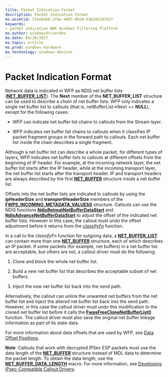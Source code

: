 ```yaml
---
title: Packet Indication Format
description: Packet Indication Format
ms.assetid: 37ee6db6-2f0e-4987-85e9-5362d23d7b27
keywords:
- packet indication WDK Windows Filtering Platform
ms.author: windowsdriverdev
ms.date: 04/20/2017
ms.topic: article
ms.prod: windows-hardware
ms.technology: windows-devices
---
```


# Packet Indication Format


Network data is indicated in WFP as NDIS net buffer lists ([**NET\_BUFFER\_LIST**](https://msdn.microsoft.com/library/windows/hardware/ff568388)). The **Next** member of the **NET\_BUFFER\_LIST** structure can be used to describe a *chain* of net buffer lists. WFP only indicates a single net buffer list to callouts (that is, netBufferList-&gt;Next == **NULL**), except for the following cases:

-   WFP can indicate net buffer list chains to callouts from the Stream layer.

-   WFP indicates net buffer list chains to callouts when it classifies IP packet fragment groups in the forward path to callouts. Each net buffer list inside the chain describes a single fragment.

Although a net buffer list can describe a whole packet, for different types of layers, WFP indicates net buffer lists to callouts at different offsets from the beginning of IP header. For example, at the incoming network layer, the net buffer list starts after the IP header, while at the incoming transport layer, the net buffer list starts after the transport header. IP and transport headers are always described by the first [**NET\_BUFFER**](https://msdn.microsoft.com/library/windows/hardware/ff568376) structure inside a net buffer list.

Offsets into the net buffer lists are indicated to callouts by using the **ipHeaderSize** and **transportHeaderSize** members of the [**FWPS\_INCOMING\_METADATA\_VALUES0**](https://msdn.microsoft.com/library/windows/hardware/ff552397) structure. Callouts can use the NDIS functions [**NdisRetreatNetBufferDataStart**](https://msdn.microsoft.com/library/windows/hardware/ff564527) and [**NdisAdvanceNetBufferDataStart**](https://msdn.microsoft.com/library/windows/hardware/ff560703) to adjust the offset of the indicated net buffer lists. However in this case, the callout must undo the offset adjustment before it returns from the [*classifyFn*](https://msdn.microsoft.com/library/windows/hardware/ff544890) function.

In a call to the *classifyFn* function for outgoing data, a [**NET\_BUFFER\_LIST**](https://msdn.microsoft.com/library/windows/hardware/ff568388) can contain more than one [**NET\_BUFFER**](https://msdn.microsoft.com/library/windows/hardware/ff568376) structure, each of which describes an IP packet. If some packets (for example, net buffers) in a net buffer list are acceptable, but others are not, a callout driver must do the following:

1.  Clone and block the whole net buffer list.

2.  Build a new net buffer list that describes the acceptable subset of net buffers.

3.  Inject the new net buffer list back into the send path.

Alternatively, the callout can unlink the unwanted net buffers from the net buffer list and inject the altered net buffer list back into the send path. However, in this case the callout driver must undo this modification to the cloned net buffer list before it calls the [**FwpsFreeCloneNetBufferList0**](https://msdn.microsoft.com/library/windows/hardware/ff551170) function. The callout driver must also save the original net buffer linkage information as part of its state data.

For more information about data offsets that are used by WFP, see [Data Offset Positions](https://msdn.microsoft.com/library/windows/hardware/ff546324).

**Note**  Callouts that work with decrypted IPSec ESP packets must use the data length of the [**NET\_BUFFER**](https://msdn.microsoft.com/library/windows/hardware/ff568376) structure instead of MDL data to determine the packet length. To obtain the data length, use the [**NET\_BUFFER\_DATA\_LENGTH**](https://msdn.microsoft.com/library/windows/hardware/ff568382) macro. For more information, see [Developing IPsec-Compatible Callout Drivers](developing-ipsec-compatible-callout-drivers.md).

 

 

 





